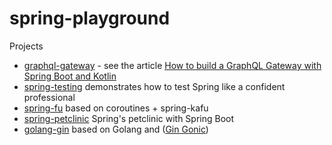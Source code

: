 # spring-playground

Projects

- [graphql-gateway](graphql-gateway) - see the article [How to build a GraphQL Gateway with Spring Boot and Kotlin](https://dev.to/jmfayard/how-to-build-a-graphql-gateway-with-spring-boot-and-kotlin-h30)
- [spring-testing](spring-testing) demonstrates how to test Spring like a confident professional
- [spring-fu](spring-fu) based on coroutines + spring-kafu
- [spring-petclinic](spring-petclinic) Spring's petclinic with Spring Boot
- [golang-gin](golang-gin) based on Golang and ([Gin Gonic](https://github.com/gin-gonic/gin))